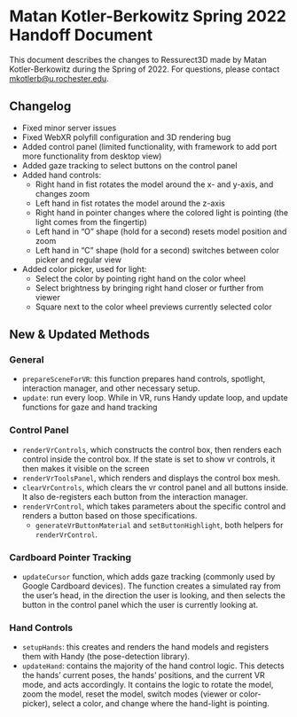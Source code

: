 # Matan Kotler-Berkowitz Spring 2022 Handoff Document

This document describes the changes to Ressurect3D made by Matan Kotler-Berkowitz during the Spring of 2022. For questions, please contact mkotlerb@u.rochester.edu.

## Changelog

- Fixed minor server issues
- Fixed WebXR polyfill configuration and 3D rendering bug
- Added control panel (limited functionality, with framework to add port more functionality from desktop view)
- Added gaze tracking to select buttons on the control panel
- Added hand controls:
    - Right hand in fist rotates the model around the x- and y-axis, and changes zoom
    - Left hand in fist rotates the model around the z-axis
    - Right hand in pointer changes where the colored light is pointing (the light comes from the fingertip)
    - Left hand in “O” shape (hold for a second) resets model position and zoom
    - Left hand in “C” shape (hold for a second) switches between color picker and regular view
- Added color picker, used for light:
    - Select the color by pointing right hand on the color wheel
    - Select brightness by bringing right hand closer or further from viewer
    - Square next to the color wheel previews currently selected color

## New & Updated Methods

### General

- `prepareSceneForVR`: this function prepares hand controls, spotlight, interaction manager, and other necessary setup.
- `update`: run every loop. While in VR, runs Handy update loop, and update functions for gaze and hand tracking

### Control Panel

- `renderVrControls`, which constructs the control box, then renders each control inside the control box. If the state is set to show vr controls, it then makes it visible on the screen
- `renderVrToolsPanel`, which renders and displays the control box mesh.
- `clearVrControls`, which clears the vr control panel and all buttons inside. It also de-registers each button from the interaction manager.
- `renderVrControl`, which takes parameters about the specific control and renders a button based on those specifications.
    - `generateVrButtonMaterial` and `setButtonHighlight`, both helpers for `renderVrControl`.

### Cardboard Pointer Tracking

- `updateCursor` function, which adds gaze tracking (commonly used by Google Cardboard devices). The function creates a simulated ray from the user’s head, in the direction the user is looking, and then selects the button in the control panel which the user is currently looking at.

### Hand Controls

- `setupHands`: this creates and renders the hand models and registers them with Handy (the pose-detection library).
- `updateHand`: contains the majority of the hand control logic. This detects the hands’ current poses, the hands’ positions, and the current VR mode, and acts accordingly. It contains the logic to rotate the model, zoom the model, reset the model, switch modes (viewer or color-picker), select a color, and change where the hand-light is pointing.